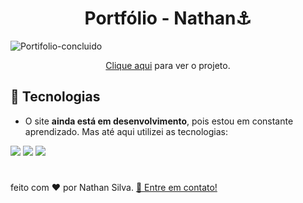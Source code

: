 <h1 align="center"> Portfólio - Nathan⚓ </h1>

![Portifolio-concluido](https://github.com/Dev-nathansilva/Portifolio-Nathan/assets/124079997/2acb9200-fcfd-4a2c-ac5a-6f2a47421851)


<p align="center"><a href="https://dev-nathansilva.github.io/Portifolio-Nathan/PORTIFOLIO/index.html">Clique aqui</a> para ver o projeto.</p>


## 🚀 Tecnologias

- O site **ainda está em desenvolvimento**, pois estou em constante aprendizado. Mas até aqui utilizei as tecnologias:

 <div>
    <img src="https://img.shields.io/badge/HTML5-E34F26?style=for-the-badge&logo=html5&logoColor=white" />
    <img src="https://img.shields.io/badge/CSS3-1572B6?style=for-the-badge&logo=css3&logoColor=white" />
    <img src="https://img.shields.io/badge/JavaScript-F7DF1E?style=for-the-badge&logo=javascript&logoColor=black" />
</div>
 
 
 #
 <p> feito com ♥ por Nathan Silva. <a href="https://www.linkedin.com/in/dev-nathansilva/">👋 Entre em contato!</a></p>
